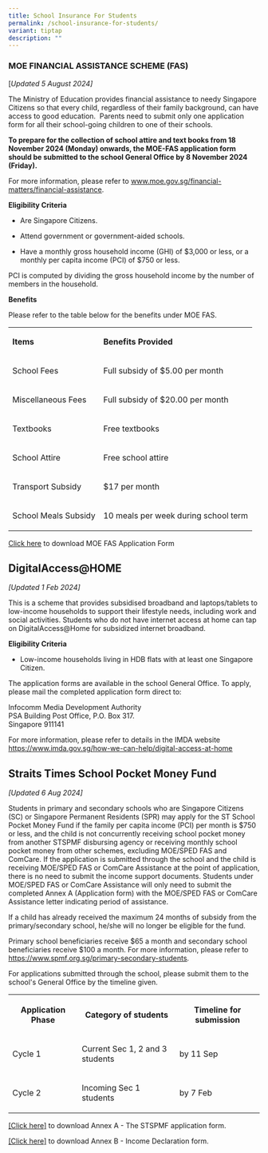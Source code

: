 ```yaml
---
title: School Insurance For Students
permalink: /school-insurance-for-students/
variant: tiptap
description: ""
---
```

<h3>MOE FINANCIAL ASSISTANCE SCHEME (FAS)</h3>
<p>[<em>Updated 5 August 2024]</em>
</p>
<p>The Ministry of Education provides financial assistance to needy Singapore
Citizens so that every child, regardless of their family background, can
have access to good education.&nbsp; Parents need to submit only one application
form for all their school-going children to one of their schools. &nbsp;</p>
<p><strong>To prepare for the collection of school attire and text books from 18 November 2024 (Monday) onwards, the MOE-FAS application form should be submitted to the school General Office by 8 November 2024 (Friday).</strong>
</p>
<p>For more information, please refer to&nbsp;<a href="https://www.moe.gov.sg/financial-matters/financial-assistance" rel="noopener noreferrer nofollow" target="_blank"><u>www.moe.gov.sg/financial-matters/financial-assistance</u></a>.</p>
<p><strong>Eligibility Criteria</strong>
</p>
<ul data-tight="true" class="tight">
<li>
<p>Are Singapore Citizens.</p>
</li>
<li>
<p>Attend government or government-aided schools.</p>
</li>
<li>
<p>Have a monthly gross household income (GHI) of $3,000 or less, or a monthly
per capita income (PCI) of $750 or less.</p>
</li>
</ul>
<p>PCI is computed by dividing the gross household income by the number of
members in the household.</p>
<p><strong>Benefits</strong>
</p>
<p>Please refer to the table below for the benefits under MOE FAS.</p>
<table style="minWidth: 50px">
<colgroup>
<col>
<col>
</colgroup>
<tbody>
<tr>
<td rowspan="1" colspan="1">
<p><strong>Items</strong>
</p>
</td>
<td rowspan="1" colspan="1">
<p><strong>Benefits Provided</strong>
</p>
</td>
</tr>
<tr>
<td rowspan="1" colspan="1">
<p>School Fees</p>
</td>
<td rowspan="1" colspan="1">
<p>Full subsidy of $5.00 per month</p>
</td>
</tr>
<tr>
<td rowspan="1" colspan="1">
<p>Miscellaneous Fees</p>
</td>
<td rowspan="1" colspan="1">
<p>Full subsidy of $20.00 per month</p>
</td>
</tr>
<tr>
<td rowspan="1" colspan="1">
<p>Textbooks</p>
</td>
<td rowspan="1" colspan="1">
<p>Free textbooks</p>
</td>
</tr>
<tr>
<td rowspan="1" colspan="1">
<p>School Attire</p>
</td>
<td rowspan="1" colspan="1">
<p>Free school attire</p>
</td>
</tr>
<tr>
<td rowspan="1" colspan="1">
<p>Transport Subsidy</p>
</td>
<td rowspan="1" colspan="1">
<p>$17 per month</p>
</td>
</tr>
<tr>
<td rowspan="1" colspan="1">
<p>School Meals Subsidy</p>
</td>
<td rowspan="1" colspan="1">
<p>10 meals per week during school term</p>
</td>
</tr>
</tbody>
</table>
<p></p>
<p><a href="https://www.bartleysec.moe.edu.sg/files/2024_MOE_FAS_Application_Form.pdf" rel="noopener noreferrer nofollow" target="_blank"><u>Click here</u></a> to
download MOE FAS Application Form</p>
<p></p>
<h2>DigitalAccess@HOME</h2>
<p><em>[Updated 1 Feb 2024]</em>
</p>
<p>This is a scheme that provides subsidised broadband and laptops/tablets
to low-income households to support their lifestyle needs, including work
and social activities. Students who do not have internet access at home
can tap on DigitalAccess@Home for subsidized internet broadband.</p>
<p><strong>Eligibility Criteria</strong>
</p>
<ul data-tight="true" class="tight">
<li>
<p>Low-income households living in HDB flats with at least one Singapore
Citizen.</p>
</li>
</ul>
<p>The application forms are available in the school General Office. To apply,
please mail the completed application form direct to:</p>
<p>Infocomm Media Development Authority
<br>PSA Building Post Office, P.O. Box 317.
<br>Singapore 911141</p>
<p>For more information, please refer to details in the IMDA website <a href="https://www.moe.gov.sg/financial-matters/financial-assistance" rel="noopener noreferrer nofollow" target="_blank"><u>https://www.imda.gov.sg/how-we-can-help/digital-access-at-home</u></a>
</p>
<p></p>
<h2>Straits Times School Pocket Money Fund</h2>
<p><em>[Updated 6 Aug 2024]</em>
</p>
<p>Students in primary and secondary schools who are Singapore Citizens (SC)
or Singapore Permanent Residents (SPR) may apply for the ST School Pocket
Money Fund if the family per capita income (PCI) per month is $750 or less,
and the child is not concurrently receiving school pocket money from another
STSPMF disbursing agency or receiving monthly school pocket money from
other schemes, excluding MOE/SPED FAS and ComCare. If the application is
submitted through the school and the child is receiving MOE/SPED FAS or
ComCare Assistance at the point of application, there is no need to submit
the income support documents. Students under MOE/SPED FAS or ComCare Assistance
will only need to submit the completed Annex A (Application form) with
the MOE/SPED FAS or ComCare Assistance letter indicating period of assistance.</p>
<p>If a child has already received the maximum 24 months of subsidy from
the primary/secondary school, he/she will no longer be eligible for the
fund.</p>
<p>Primary school beneficiaries receive $65 a month and secondary school
beneficiaries receive $100 a month. For more information, please refer
to <a href="https://www.moe.gov.sg/financial-matters/financial-assistance" rel="noopener noreferrer nofollow" target="_blank"><u>https://www.spmf.org.sg/primary-secondary-students</u></a>.</p>
<p>For applications submitted through the school, please submit them to the
school's General Office by the timeline given.</p>
<p></p>
<table style="minWidth: 75px">
<colgroup>
<col>
<col>
<col>
</colgroup>
<tbody>
<tr>
<th rowspan="1" colspan="1">
<p>Application Phase</p>
</th>
<th rowspan="1" colspan="1">
<p>Category of students</p>
</th>
<th rowspan="1" colspan="1">
<p>Timeline for submission</p>
</th>
</tr>
<tr>
<td rowspan="1" colspan="1">
<p>Cycle 1</p>
</td>
<td rowspan="1" colspan="1">
<p>Current Sec 1, 2 and 3 students</p>
</td>
<td rowspan="1" colspan="1">
<p>by 11 Sep</p>
</td>
</tr>
<tr>
<td rowspan="1" colspan="1">
<p>Cycle 2</p>
</td>
<td rowspan="1" colspan="1">
<p>Incoming Sec 1 students</p>
</td>
<td rowspan="1" colspan="1">
<p>by 7 Feb</p>
</td>
</tr>
</tbody>
</table>
<p><a href="https://www.bartleysec.moe.edu.sg/files/Annex_A___2025_STSPMF_Application_Form_for_schools.pdf" rel="noopener noreferrer nofollow" target="_blank"><u>[Click here]</u></a> to
download Annex A - The STSPMF application form.</p>
<p><a href="https://www.bartleysec.moe.edu.sg/files/Annex_B___2025_Income_declaration_form.pdf" rel="noopener noreferrer nofollow" target="_blank"><u>[Click here]</u></a> to
download Annex B - Income Declaration form.</p>